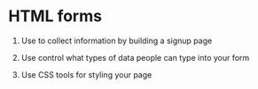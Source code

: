 

# HTML forms 


1. Use to collect information by building a signup page

2. Use control what types of data people can type into your form

3. Use CSS tools for styling your page